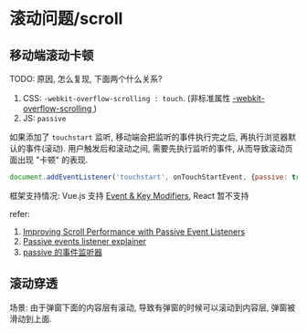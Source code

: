 # 滚动问题/scroll

## 移动端滚动卡顿

TODO: 原因, 怎么复现, 下面两个什么关系?

1. CSS: `-webkit-overflow-scrolling : touch`. (非标准属性 [-webkit-overflow-scrolling
](https://developer.mozilla.org/en-US/docs/Web/CSS/-webkit-overflow-scrolling))
2. JS: `passive`

如果添加了 `touchstart` 监听, 移动端会把监听的事件执行完之后, 再执行浏览器默认的事件(滚动). 用户触发后和滚动之间, 需要先执行监听的事件, 从而导致滚动页面出现 "卡顿" 的表现.

```javascript
document.addEventListener('touchstart', onTouchStartEvent, {passive: true});
```

框架支持情况: Vue.js 支持 [Event & Key Modifiers](https://vuejs.org/v2/guide/render-function.html#Event-amp-Key-Modifiers), React 暂不支持 [](https://github.com/facebook/react/issues/6436)

refer:

1. [Improving Scroll Performance with Passive Event Listeners](https://developers.google.cn/web/updates/2016/06/passive-event-listeners)
2. [Passive events listener explainer](https://github.com/WICG/EventListenerOptions/blob/gh-pages/explainer.md)
3. [passive 的事件监听器](http://www.cnblogs.com/ziyunfei/p/5545439.html)

## 滚动穿透

场景: 由于弹窗下面的内容层有滚动, 导致有弹窗的时候可以滚动到内容层, 弹窗被滑动到上面.
